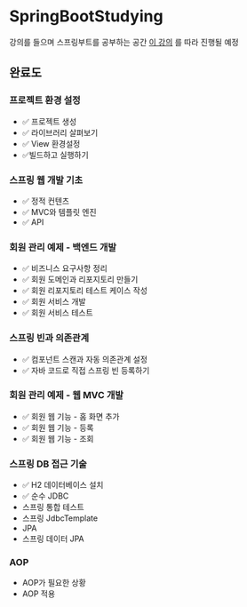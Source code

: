 # SpringBootStudying
강의를 들으며 스프링부트를 공부하는 공간
<a href = "https://www.inflearn.com/course/%EC%8A%A4%ED%94%84%EB%A7%81-%EC%9E%85%EB%AC%B8-%EC%8A%A4%ED%94%84%EB%A7%81%EB%B6%80%ED%8A%B8/dashboard:">이 강의</a>
를 따라 진행될 예정

## 완료도
### 프로젝트 환경 설정
- :white_check_mark: 프로젝트 생성
- :white_check_mark: 라이브러리 살펴보기
- :white_check_mark: View 환경설정
- :white_check_mark:빌드하고 실행하기
### 스프링 웹 개발 기초
- :white_check_mark: 정적 컨텐츠
- :white_check_mark: MVC와 템플릿 엔진
- :white_check_mark: API
### 회원 관리 예제 - 백엔드 개발
- :white_check_mark: 비즈니스 요구사항 정리
- :white_check_mark: 회원 도메인과 리포지토리 만들기
- :white_check_mark: 회원 리포지토리 테스트 케이스 작성
- :white_check_mark: 회원 서비스 개발
- :white_check_mark: 회원 서비스 테스트
### 스프링 빈과 의존관계
- :white_check_mark: 컴포넌트 스캔과 자동 의존관계 설정
- :white_check_mark: 자바 코드로 직접 스프링 빈 등록하기
### 회원 관리 예제 - 웹 MVC 개발
- :white_check_mark: 회원 웹 기능 - 홈 화면 추가
- :white_check_mark: 회원 웹 기능 - 등록
- :white_check_mark: 회원 웹 기능 - 조회

### 스프링 DB 접근 기술
- :white_check_mark: H2 데이터베이스 설치
- :white_check_mark: 순수 JDBC
- 스프링 통합 테스트
- 스프링 JdbcTemplate
- JPA
- 스프링 데이터 JPA

### AOP
- AOP가 필요한 상황
- AOP 적용

      
